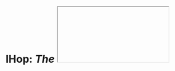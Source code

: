# IHop: *The <iframe> Hopping Library*

IHop is a utility to allow for objects and functions from one iframe context to be usable from many connected contexts - even cross-origin - as though those objects were local.

The term "iframe hopping" refers to the fact that each participant in the "network" (tree, really) of window objects only communicates only with it's immediate parent and children. Sending messages to window contexts beyond the immediate family must be done by routing through each intermediate node(s) (ie. hopping).

At its core, IHop is three things:
1. A proxy engine that can generate proxies for complex objects (even DOM elements!)
2. A network-agnostic routing fabric designed for hierarchical topologies
3. A globally-coherent state built on top of the routing fabric

### Table of Contents
* [Get It](#get-it)
* [Quick Usage](#usage)
* [API](#api)
* [Advanced](#advanced)
* [Architecture Diagram](#architecture)
* [Caveats](#caveats)

## Get It
1. Clone the repository
2. `npm install`
3. `npm run build`

You will then have `ihop.js` and `ihop.min.js` in the `./dist` directory. They are both UMD modules and therefore should work with the most popular module systems or as a script tag.

**NOTE**: The non-minified file does very noisy `console.debug` logging of every message that goes through the `Router` and should only be used for development.

## Quick Usage

Step1 - Include IHop on your page
```html
<script type="text/javascript" src="ihop.min.js"></script>
```

Step 2 - Initialize ihop
```js
  const ihop = new IHop('pick_a_namespace');
```

Step 3a - Either export an object...
```js
  ihop.export('test', { foo: 'bar' });
```
Step 3b - ...or a function
```js
  ihop.export('func', () => 'Hello world!');
```

Step 4 - Use what you exported from another iframe or the parent context
```html
<script type="text/javascript">
  // This is assuming that we are in another iframe:
  Promise.all([
    ihop.import('pick_a_namespace.test'),
    ihop.import('pick_a_namespace.func')
  ]).then(async ([test, func]) => {
    console.log(await test.foo);  //=> bar
    console.log(await func());    //=> Hello world!
  });
</script>
```

Congratulations! You’ve just successfully used IHop to export an object and a function across those pesky iframe barriers!

## API

<a name="IHop"></a>
* [new IHop(nameSpace, options)](#IHop.constructor)
    * _methods_
        * [.export(name, object)](#IHop.export) ⇒ <code>void</code>
        * [.import(path)](#IHop.import) ⇒ <code>Promise</code>
        * [.registerWorker(worker)](#IHop.registerWorker) ⇒ <code>void</code>
    * _properties_
        * [.tree](#IHop.tree)

<a name="IHop.constructor"></a>
### IHop(nameSpace, options) ⇒ <code>instance</code>
Construct the local IHop instance.

**Kind**: constructor of <code>[IHop](#IHop)</code>

| Param | Type | Description |
| --- | --- | --- |
| nameSpace | <code>string</code> | A globally available name-space to hold all of this context's exported objects. |
| options | <code>object</code> | Options to alter default behavior. |
| [options.model] | <code>object</code> | Container for Model-related options. |
| [options.model.forceRoot] | <code>boolean</code> | Set to true to stop this node from attempting to contact it's parent. |
| [options.network] | <code>object</code> | Container for Network-related options. |
| [options.network.allowedOrigins] | <code>array&lt;string&gt;</code> | A list of allowed origins for child nodes. Any messages received from origins not listed are immediately dropped. Leave empty to allow all origins. |
| [options.network.parentOrigin] | <code>string</code> | The allowed origin to use when communicating with the context's parent. |
| [options.network.parentWindow] | <code>window</code> | Override the default parent context. Mainly useful when initializing IHop in an Worker context. |

**Example**
```js
> const ihop = new IHop('myNameSpace');
```

<a name="IHop.export"></a>
### ihop.export(name, object) ⇒ <code>void</code>
Makes `object` available to every connected iframe via `name` within this iframe's namespace.

**Kind**: instance method of <code>[IHop](#IHop)</code>

| Param | Type | Description |
| --- | --- | --- |
| name | <code>string</code> | The name to export the object under in the current namespace. |
| object | <code>object|function</code> | The object or function to expose. |

**Example**
```js
> const ihop = new IHop('foo');
> const bar = {baz: 'hello!'};

// Make the 'bar' object available in other contexts under 'foo.bar'
> ihop.export('bar', baz);
```

<a name="IHop.import"></a>
### ihop.import(path) ⇒ <code>Promise</code>
Waits for a specific path to becomes available and then resolves the promise with the object or namespace at that path.

**Kind**: instance method of <code>[IHop](#IHop)</code>

| Param | Type | Description |
| --- | --- | --- |
| path | <code>string</code> | A path is one or more namespaces separated by a period (.) and optionally a final exported name. |

**Example**
```js
// An iframe with the namespace `A` is the root namespace and contains another iframe with the namespace `B`
// The iframe `B` exports an object named `foo`
> ihop.import('A.B.foo').then((foo) => {
    // Do something with 'foo'
  });

// Wait for more than one export
> Promise.all([
      ihop.import('A.B.foo'),
      ihop.import('A.bar')
    ]).then(([foo, bar]) => {
    // Do something with 'foo' and 'bar'
  });

```

<a name="IHop.registerWorker"></a>
### ihop.registerWorker(worker) ⇒ <code>void</code>
Register a web worker context. Workers are not able to automatically register themselves like iframes and must be explicitly linked in their parent context.

**Kind**: instance method of <code>[IHop](#IHop)</code>

| Param | Type | Description |
| --- | --- | --- |
| worker | <code>Worker</code> | An instance of a Web Worker. |

**Example**
```js
> const worker = new Worker('worker.js');
> ihop.registerWorker(worker);
```

<a name="IHop.tree"></a>
### ihop.tree ⇒ <code>object</code>
Contains the exported namespace hierarchy.

**Kind**: instance property of <code>[IHop](#IHop)</code>

**Example**
```js
// An iframe with the namespace `A` contains another iframe with the namespace `B`
// The iframe `B` exports an object named `foo`
> ihop.import('A.B.foo').then(() => {
    // We can also access foo via:
    const foo = ihop.tree.A.B.foo;
  });
```

## Advanced

IHop has support for some pretty advanced proxying. Not only can you export DOM nodes and manipulate them as though they were local, but you can also *treat functions as local* too!

This means that you can pass functions across the proxy as arguments and even return functions from other functions. The proxy engine handles all the fun stuff behind the scenes for you.

For example let's say that you export a function that returns a function from iframe A:

```html
<script type="text/javascript">
  const ihop = new IHop('A');

  const compose = (fnA, fnB) => async (...args) => await fnA(await fnB(...args));

  ihop.export('compose', compose);
</script>
```

NOTE: When we execute the fnA and fnB functions, we need to `await` - any function passed between contexts has it’s return value encapsulated in a promise.

Now in B, you want to use that function:

```html
<script type="text/javascript">
  const ihop = new IHop('B');

  ihop.import('A.compose').then(async (compose) => {
    const add = (a, b) => a + b;
    const double = (n) => n * 2;

   const sumAndDouble = await compose(double, add);

   console.log(await sumAndDouble(3, 4));
  });
</script>
```

And it just works!

## Architecture
<img src="https://docs.google.com/drawings/d/e/2PACX-1vR0bvjQoC98Li7Qj7g5TR4qwF3PdBLQ8jnt2-MsfVc4n1sbPMKC08_pfqQ4-Z3mvOOawE8q-neWdWyc/pub?w=1440&amp;h=1080">

Blue labels represent event types.

## Caveats

There are a few things to be aware of when using this library.

### Performance

Don't expect performing magic to be fast. This library should not be used for performance intensive operations. Even events that trigger more than a few times a second are not a good fit for cross-frame access.

### Synchronization

Exported objects are running in different threads and the library doesn't provide any synchronization primitives. Operations can happen out of order and nothing is atomic. It's best to avoid making changes to an object from more than one context.

### Proxying

There are obviously going to be places where the proxying breaks down but every attempt has been made to make it as transparent as possible.

Currently unsupported operations on proxies:
1. Both `getPrototypeOf`/`setPrototypeOf`
2. The `delete` operator
3. The `in` operator
